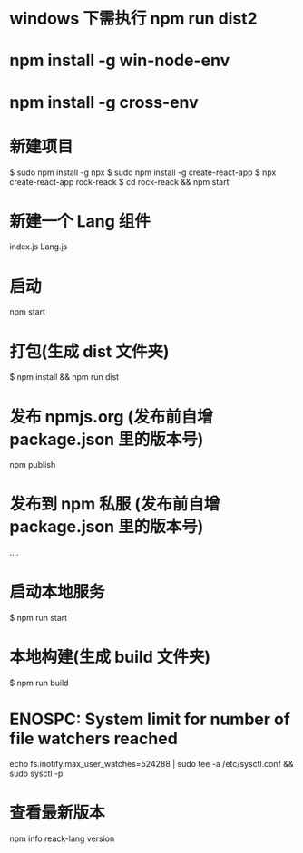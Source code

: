
# windows 下需执行 npm run dist2
# npm install -g win-node-env
# npm install -g cross-env

# 新建项目
$ sudo npm install -g npx
$ sudo npm install -g create-react-app
$ npx create-react-app rock-reack
$ cd rock-reack && npm start 

# 新建一个 Lang 组件
index.js Lang.js

# 启动
npm start

# 打包(生成 dist 文件夹)
$ npm install && npm run dist

# 发布 npmjs.org (发布前自增 package.json 里的版本号)
npm publish

# 发布到 npm 私服 (发布前自增 package.json 里的版本号)
....


# 启动本地服务
$ npm run start

# 本地构建(生成 build 文件夹)
$ npm run build

# ENOSPC: System limit for number of file watchers reached
echo fs.inotify.max_user_watches=524288 | sudo tee -a /etc/sysctl.conf && sudo sysctl -p

# 查看最新版本
npm info reack-lang version
